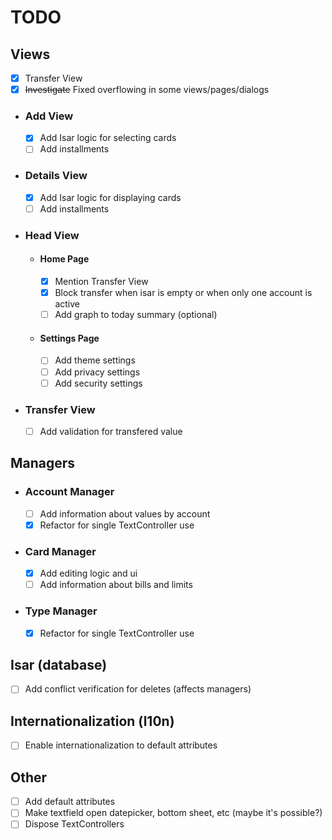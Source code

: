 # TODO

## Views
- [x] Transfer View
- [x] ~~Investigate~~ Fixed overflowing in some views/pages/dialogs 

- ### Add View
    - [x] Add Isar logic for selecting cards
    - [ ] Add installments

- ### Details View
    - [x] Add Isar logic for displaying cards
    - [ ] Add installments

- ### Head View

    - #### Home Page
        - [x] Mention Transfer View
        - [x] Block transfer when isar is empty or when only one account is active
        - [ ] Add graph to today summary (optional)

    - #### Settings Page
        - [ ] Add theme settings
        - [ ] Add privacy settings
        - [ ] Add security settings
        
- ### Transfer View
    - [ ] Add validation for transfered value

## Managers

- ### Account Manager
    - [ ] Add information about values by account
    - [x] Refactor for single TextController use

- ### Card Manager
    - [x] Add editing logic and ui
    - [ ] Add information about bills and limits

- ### Type Manager
    - [x] Refactor for single TextController use

## Isar (database)
- [ ] Add conflict verification for deletes (affects managers)

## Internationalization (l10n)
- [ ] Enable internationalization to default attributes

## Other
- [ ] Add default attributes
- [ ] Make textfield open datepicker, bottom sheet, etc (maybe it's possible?)
- [ ] Dispose TextControllers
